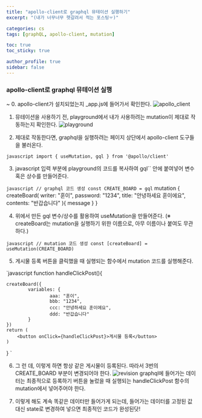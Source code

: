 ```yaml
---
title: "apollo-client로 graphql 뮤테이션 실행하기"
excerpt: "(내가 너무너무 헷갈려서 적는 포스팅ㅜ)"

categories: cs
tags: [graphQL, apollo-client, mutation]

toc: true
toc_sticky: true

author_profile: true
sidebar: false
---
```



### apollo-client로 graphql 뮤테이션 실행
~
0. apollo-client가 설치되었는지 _app.js에 들어가서 확인한다.
![apollo_client]('../assets/images/use_mutation/apollo-client.png')

1. 뮤테이션을 사용하기 전, playground에서 내가 사용하려는 mutation이 제대로 작동하는지 확인한다.
![playground]('../assets/images/use_mutation/playground.png')

2. 제대로 작동한다면, graphql을 실행하려는 페이지 상단에서 apollo-client 도구들을 불러온다.

`javascript
import { useMutation, gql } from '@apollo/client'
`

3. javascript 입력 부분에 playground의 코드를 복사하여 gql`` 안에 붙여넣어 변수 혹은 상수를 만들어준다.

`javascript
// graphql 코드 생성
const CREATE_BOARD = gql`
	mutation {
		createBoard(
			writer: "훈이",
			password: "1234",
			title: "안녕하세요 훈이에요",
			contents: "반갑습니다"
		){
			message
		}
	}
`
`

4. 위에서 만든 gql 변수/상수를 활용하여 useMutation을 만들어준다. (※ createBoard는 mutation을 실행하기 위한 이름으로, 아무 이름이나 붙여도 무관하다.)

`javascript
// mutation 코드 생성
const [createBoard] = useMutation(CREATE_BOARD)
`

5. 게시물 등록 버튼을 클릭했을 때 실행되는 함수에서 mutation 코드를 실행해준다.

`javascript
function handleClickPost(){

	createBoard({
			variables: {
					aaa: "훈이",
					bbb: "1234",
					ccc: "안녕하세요 훈이에요",
					ddd: "반갑습니다"
			}
	})
	return (
		<button onClick={handleClickPost}>게시물 등록</button>
	)
}
`

6. 그 런 데, 이렇게 하면 항상 같은 게시물이 등록된다. 따라서 3번의 CREATE_BOARD 부분이 변경되어야 한다.
![revision]('../../../assets/images/use_mutation/revision.png')
graphql에 들어가는 데이터는 최종적으로 등록하기 버튼을 눌렀을 때 실행되는 handleClickPost 함수의 mutation에서 넣어주어야 한다.

7. 이렇게 해도 계속 똑같은 데이터만 들어가게 되는데, 들어가는 데이터를 고정된 값 대신 state로 변경하여 넣으면 최종적인 코드가 완성된닷!